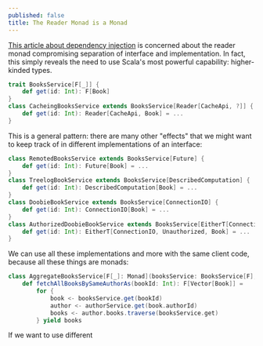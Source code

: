 ```yaml
---
published: false
title: The Reader Monad is a Monad
---
```




[This article about dependency injection](http://www.schibsted.pl/2016/04/dependency-injection-play-framework-scala/) is concerned about the reader monad compromising separation of interface and implementation. In fact, this simply reveals the need to use Scala's most powerful capability: higher-kinded types.

````scala
trait BooksService[F[_]] {
	def get(id: Int): F[Book]
}
class CacheingBooksService extends BooksService[Reader[CacheApi, ?]] {
	def get(id: Int): Reader[CacheApi, Book] = ...
}
````

This is a general pattern: there are many other "effects" that we might want to keep track of in different implementations of an interface:

````scala
class RemotedBooksService extends BooksService[Future] {
    def get(id: Int): Future[Book] = ...
}
class TreelogBookService extends BooksService[DescribedComputation] {
    def get(id: Int): DescribedComputation[Book] = ...
}
class DoobieBookService extends BooksService[ConnectionIO] {
    def get(id: Int): ConnectionIO[Book] = ...
}
class AuthorizedDoobieBookService extends BooksService[EitherT[ConnectionIO, Unauthorized, ?]] {
    def get(id: Int): EitherT[ConnectionIO, Unauthorized, Book] = ...
}
````

We can use all these implementations and more with the same client code, because all these things are monads:

````scala
class AggregateBooksService[F[_]: Monad](booksService: BooksService[F], authorService: AuthorService[F])
    def fetchAllBooksBySameAuthorAs(bookId: Int): F[Vector[Book]] =
    	for {
        	book <- booksService.get(bookId)
            author <- authorService.get(book.authorId)
            books <- author.books.traverse(booksService.get)
        } yield books
````

If we want to use different
